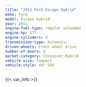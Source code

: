 ```yaml
---
title: "2011 Ford Escape Hybrid"
make: Ford
model: Escape Hybrid
year: 2011
engine-fuel-type: regular unleaded
engine-hp: 177
engine-cylinders: 4
transmission-type: Automatic
driven-wheels: Front wheel drive
number-of-doors: 4
market-category: Crossover,Hybrid
vehicle-size: Compact
vehicle-style: 4dr SUV
---
```


{{< car_info >}}
